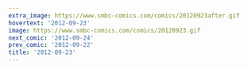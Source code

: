 ```yaml
---
extra_image: https://www.smbc-comics.com/comics/20120923after.gif
hovertext: '2012-09-23'
image: https://www.smbc-comics.com/comics/20120923.gif
next_comic: '2012-09-24'
prev_comic: '2012-09-22'
title: '2012-09-23'
---
```


